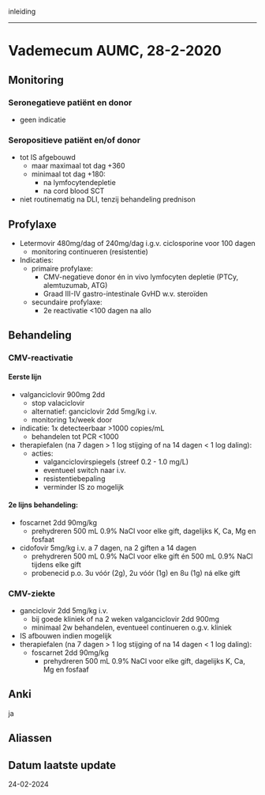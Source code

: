 inleiding
___
# Vademecum AUMC, 28-2-2020
## Monitoring
### Seronegatieve patiënt en donor
- geen indicatie
### Seropositieve patiënt en/of donor
- tot IS afgebouwd
	- maar maximaal tot dag +360
	- minimaal tot dag +180:
		- na lymfocytendepletie
		- na cord blood SCT
- niet routinematig na DLI, tenzij behandeling prednison
## Profylaxe
- Letermovir 480mg/dag of 240mg/dag i.g.v. ciclosporine voor 100 dagen
	- monitoring continueren (resistentie)
- Indicaties:
	- primaire profylaxe:
		- CMV-negatieve donor én in vivo lymfocyten depletie (PTCy, alemtuzumab, ATG)
		- Graad III-IV gastro-intestinale GvHD w.v. steroïden
	- secundaire profylaxe:
		- 2e reactivatie <100 dagen na allo
## Behandeling 
### CMV-reactivatie
#### Eerste lijn
- valganciclovir 900mg 2dd 
	- stop valaciclovir
	- alternatief: ganciclovir 2dd 5mg/kg i.v.
	- monitoring 1x/week door
- indicatie: 1x detecteerbaar >1000 copies/mL
	- behandelen tot PCR <1000
- therapiefalen (na 7 dagen > 1 log stijging of na 14 dagen < 1 log daling):
	- acties:
		- valganciclovirspiegels (streef 0.2 - 1.0 mg/L)
		- eventueel switch naar i.v.
		- resistentiebepaling
		- verminder IS zo mogelijk
#### 2e lijns behandeling:
- foscarnet 2dd 90mg/kg
	- prehydreren 500 mL 0.9% NaCl voor elke gift, dagelijks K, Ca, Mg en fosfaat
- cidofovir 5mg/kg i.v. a 7 dagen, na 2 giften a 14 dagen
	- prehydreren 500 mL 0.9% NaCl voor elke gift én 500 mL 0.9% NaCl tijdens elke gift
	- probenecid p.o. 3u vóór (2g), 2u vóór (1g) en 8u (1g) ná elke gift
### CMV-ziekte
- ganciclovir 2dd 5mg/kg i.v.
	- bij goede kliniek of na 2 weken valganciclovir 2dd 900mg
	- minimaal 2w behandelen, eventueel continueren o.g.v. kliniek
- IS afbouwen indien mogelijk
- therapiefalen (na 7 dagen > 1 log stijging of na 14 dagen < 1 log daling):
	- foscarnet 2dd 90mg/kg
		- prehydreren 500 mL 0.9% NaCl voor elke gift, dagelijks K, Ca, Mg en fosfaaf
## Anki
ja
## Aliassen
## Datum laatste update
24-02-2024